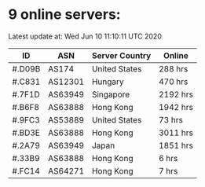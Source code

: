 # 9 online servers:

Latest update at: Wed Jun 10 11:10:11 UTC 2020

| ID | ASN | Server Country | Online |
| -- | --- | -------------- | ------ |
| #.D09B | AS174 | United States | 288 hrs |
| #.C831 | AS12301 | Hungary | 470 hrs |
| #.7F1D | AS63949 | Singapore | 2192 hrs |
| #.B6F8 | AS63888 | Hong Kong | 1942 hrs |
| #.9FC3 | AS53889 | United States | 73 hrs |
| #.BD3E | AS63888 | Hong Kong | 3011 hrs |
| #.2A79 | AS63949 | Japan | 1851 hrs |
| #.33B9 | AS63888 | Hong Kong | 6 hrs |
| #.FC14 | AS64271 | Hong Kong | 7 hrs |

